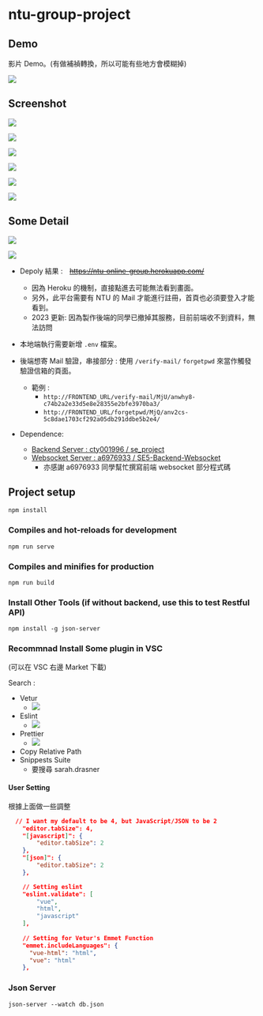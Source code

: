 # ntu-group-project


## Demo

影片 Demo。(有做補禎轉換，所以可能有些地方會模糊掉)

[![](https://i.imgur.com/HxtL4M1.jpg)
](http://www.youtube.com/watch?v=_uxVV6u9fK4 "DEMO")

## Screenshot

![](https://i.imgur.com/wBXpIqo.png)

![](https://i.imgur.com/ijerZBu.jpg)

![](https://i.imgur.com/UGjXiYX.png)

![](https://i.imgur.com/IqX70zz.png)

![](https://i.imgur.com/6R1IXnQ.png)

![](https://i.imgur.com/iqzoJ9d.png)


## Some Detail

![](https://i.imgur.com/R1Rhtaz.png)

![](https://i.imgur.com/HGOH77K.png)

- Depoly 結果 :　~~https://ntu-online-group.herokuapp.com/~~ 
  - 因為 Heroku 的機制，直接點進去可能無法看到畫面。
  - 另外，此平台需要有 NTU 的 Mail 才能進行註冊，首頁也必須要登入才能看到。
  - 2023 更新: 因為製作後端的同學已撤掉其服務，目前前端收不到資料，無法訪問
- 本地端執行需要新增 ``.env`` 檔案。
- 後端想寄 Mail 驗證，串接部分 : 使用 ``/verify-mail/`` ``forgetpwd`` 來當作觸發驗證信箱的頁面。
  - 範例 : 
    - ``http://FRONTEND_URL/verify-mail/MjU/anwhy8-c74b2a2e33d5e8e28355e2bfe3970ba3/``
    - ``http://FRONTEND_URL/forgetpwd/MjQ/anv2cs-5c8dae1703cf292a05db291ddbe5b2e4/``

- Dependence: 
  - [Backend Server : cty001996 / se_project](https://github.com/cty001996/se_project)
  - [Websocket Server : a6976933 / SE5-Backend-Websocket](https://github.com/a6976933/SE5-Backend-Websocket)
    - 亦感謝 a6976933 同學幫忙撰寫前端 websocket 部分程式碼

## Project setup

```
npm install
```

### Compiles and hot-reloads for development
```
npm run serve
```

### Compiles and minifies for production
```
npm run build
```

### Install Other Tools (if without backend, use this to test Restful API)
```
npm install -g json-server
```

### Recommnad Install Some plugin in VSC

(可以在 VSC 右邊 Market 下載)

Search :

- Vetur 
  - ![](https://i.imgur.com/YzADcQl.png)
- Eslint
  - ![](https://i.imgur.com/dtGQufJ.png)
- Prettier
  - ![](https://i.imgur.com/2BeSIVt.png) 
- Copy Relative Path
- Snippests Suite
  - 要搜尋 sarah.drasner

#### User Setting

根據上面做一些調整
```json
  // I want my default to be 4, but JavaScript/JSON to be 2
    "editor.tabSize": 4,
    "[javascript]": {
        "editor.tabSize": 2
    },
    "[json]": {
        "editor.tabSize": 2
    },

    // Setting eslint
    "eslint.validate": [
        "vue",
        "html",
        "javascript"
    ],
    
    // Setting for Vetur's Emmet Function
    "emmet.includeLanguages": {
      "vue-html": "html",
      "vue": "html"
    },
```

### Json Server

```
json-server --watch db.json
```


